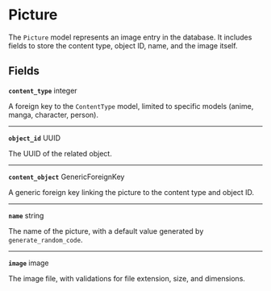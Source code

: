# Picture <Badge type="danger" text="model" />

The `Picture` model represents an image entry in the database. It includes fields to store the content type, object ID, name, and the image itself.

## Fields

**`content_type`** integer

A foreign key to the `ContentType` model, limited to specific models (anime, manga, character, person).

---

**`object_id`** UUID

The UUID of the related object.

---

**`content_object`** GenericForeignKey

A generic foreign key linking the picture to the content type and object ID.

---

**`name`** string

The name of the picture, with a default value generated by `generate_random_code`.

---

**`image`** image

The image file, with validations for file extension, size, and dimensions.
